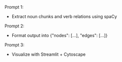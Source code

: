 Prompt 1:
- Extract noun chunks and verb relations using spaCy

Prompt 2:
- Format output into {"nodes": [...], "edges": [...]}

Prompt 3:
- Visualize with Streamlit + Cytoscape
